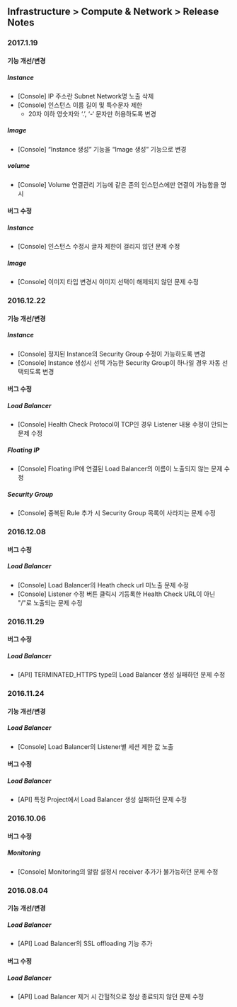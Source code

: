 ## Infrastructure > Compute & Network > Release Notes

### 2017.1.19

#### 기능 개선/변경

##### Instance

* [Console] IP 주소란 Subnet Network명 노출 삭제
* [Console] 인스턴스 이름 길이 및 특수문자 제한
    * 20자 이하 영숫자와 ‘.’, ‘-‘ 문자만 허용하도록 변경

##### Image

* [Console] “Instance 생성” 기능을 “Image 생성” 기능으로 변경

##### volume

* [Console] Volume 연결관리 기능에 같은 존의 인스턴스에만 연결이 가능함을 명시

#### 버그 수정

##### Instance

* [Console] 인스턴스 수정시 글자 제한이 걸리지 않던 문제 수정
 
##### Image

* [Console] 이미지 타입 변경시 이미지 선택이 해제되지 않던 문제 수정

### 2016.12.22

#### 기능 개선/변경

##### Instance
* [Console] 정지된 Instance의 Security Group 수정이 가능하도록 변경
* [Console] Instance 생성시 선택 가능한 Security Group이 하나일 경우 자동 선택되도록 변경

#### 버그 수정

##### Load Balancer
* [Console] Health Check Protocol이 TCP인 경우 Listener 내용 수정이 안되는 문제 수정

##### Floating IP
* [Console] Floating IP에 연결된 Load Balancer의 이름이 노출되지 않는 문제 수정

##### Security Group
* [Console] 중복된 Rule 추가 시 Security Group 목록이 사라지는 문제 수정

### 2016.12.08

#### 버그 수정

##### Load Balancer

* [Console] Load Balancer의 Heath check url 미노출 문제 수정
* [Console] Listener 수정 버튼 클릭시 기등록한 Health Check URL이 아닌 "/"로 노출되는 문제 수정

### 2016.11.29

#### 버그 수정

##### Load Balancer

* [API] TERMINATED_HTTPS type의 Load Balancer 생성 실패하던 문제 수정

### 2016.11.24

#### 기능 개선/변경

##### Load Balancer

* [Console] Load Balancer의 Listener별 세션 제한 값 노출

#### 버그 수정 

##### Load Balancer

* [API] 특정 Project에서 Load Balancer 생성 실패하던 문제 수정

### 2016.10.06

#### 버그 수정

##### Monitoring

* [Console]  Monitoring의 알람 설정시 receiver 추가가 불가능하던 문제 수정

### 2016.08.04

#### 기능 개선/변경

##### Load Balancer

* [API] Load Balancer의 SSL offloading 기능 추가

#### 버그 수정

##### Load Balancer

* [API] Load Balancer 제거 시 간헐적으로 정상 종료되지 않던 문제 수정
